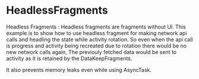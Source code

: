 # HeadlessFragments
Headless Fragments : Headless fragments are fragments without UI.
This example is to show how to use headless fragment for making network api calls and headling the state while activity rotation.
So even when the api call is progress and activity being recreated due to rotation there would be no new network calls again,
The previouly fetched data would be sent to activity as it is retained by the DataKeepFragments.

It also prevents memory leaks even while using AsyncTask.
